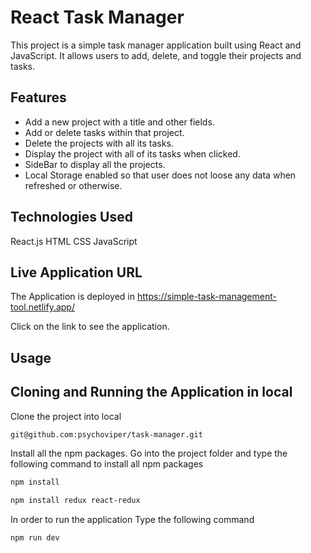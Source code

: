 # React Task Manager

This project is a simple task manager application built using React and JavaScript. It allows users to add, delete, and toggle their projects and tasks.

## Features

- Add a new project with a title and other fields.
- Add or delete tasks within that project.
- Delete the projects with all its tasks.
- Display the project with all of its tasks when clicked.
- SideBar to display all the projects.
- Local Storage enabled so that user does not loose any data when refreshed or otherwise.

## Technologies Used
React.js
HTML
CSS
JavaScript

## Live Application URL

The Application is deployed in https://simple-task-management-tool.netlify.app/

Click on the link to see the application.

## Usage

## Cloning and Running the Application in local

Clone the project into local

```bash
git@github.com:psychoviper/task-manager.git
```

Install all the npm packages. Go into the project folder and type the following command to install all npm packages

```bash
npm install
```

```bash
npm install redux react-redux
```

In order to run the application Type the following command

```bash
npm run dev
```
